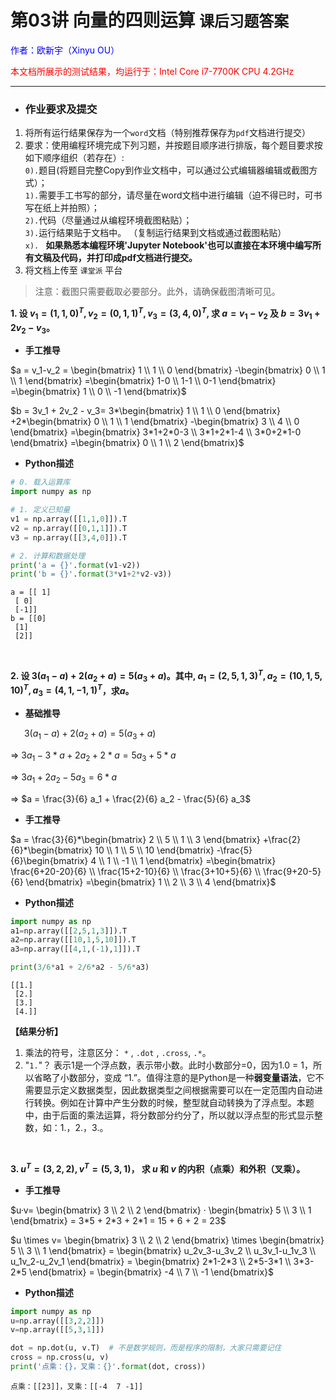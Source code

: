 # **第03讲 向量的四则运算** `课后习题答案`

<font color="blue">作者：欧新宇（Xinyu OU）</font>

<font color="red">本文档所展示的测试结果，均运行于：Intel Core i7-7700K CPU 4.2GHz</font>

---

- ### **作业要求及提交**

1. 将所有运行结果保存为一个`word`文档（特别推荐保存为`pdf`文档进行提交）
2. 要求：使用编程环境完成下列习题，并按题目顺序进行排版，每个题目要求按如下顺序组织（若存在）:  
`0).`题目(将题目完整Copy到作业文档中，可以通过公式编辑器编辑或截图方式）；  
`1).`需要手工书写的部分，请尽量在word文档中进行编辑（迫不得已时，可书写在纸上并拍照）；  
`2).`代码（尽量通过从编程环境截图粘贴）；  
`3).`运行结果贴于文档中。 （复制运行结果到文档或通过截图粘贴）  
`x). ` **如果熟悉本编程环境'Jupyter Notebook'也可以直接在本环境中编写所有文稿及代码，并打印成pdf文档进行提交。**
3. 将文档上传至 `课堂派` 平台

> 注意：截图只需要截取必要部分。此外，请确保截图清晰可见。


**1. 设 $v_1=(1,1,0)^T, v_2=(0,1,1)^T, v_3=(3,4,0)^T$, 求 $a = v_1-v_2$ 及 $b = 3v_1 + 2v_2 - v_3$。**

- **手工推导** 

$a = v_1-v_2 =
\begin{bmatrix} 1 \\ 1 \\ 0 \end{bmatrix}
-\begin{bmatrix} 0 \\ 1 \\ 1 \end{bmatrix}
=\begin{bmatrix} 1-0 \\ 1-1 \\ 0-1 \end{bmatrix}
=\begin{bmatrix} 1 \\ 0 \\ -1 \end{bmatrix}$


$b = 3v_1 + 2v_2 - v_3=
3*\begin{bmatrix} 1 \\ 1 \\ 0 \end{bmatrix}
+2*\begin{bmatrix} 0 \\ 1 \\ 1 \end{bmatrix}
-\begin{bmatrix} 3 \\ 4 \\ 0 \end{bmatrix}
=\begin{bmatrix} 3*1+2*0-3 \\ 3*1+2*1-4 \\ 3*0+2*1-0 \end{bmatrix}
=\begin{bmatrix} 0 \\ 1 \\ 2 \end{bmatrix}$

- **Python描述**



```python
# 0. 载入运算库
import numpy as np

# 1. 定义已知量
v1 = np.array([[1,1,0]]).T
v2 = np.array([[0,1,1]]).T
v3 = np.array([[3,4,0]]).T

# 2. 计算和数据处理
print('a = {}'.format(v1-v2))
print('b = {}'.format(3*v1+2*v2-v3))
```

    a = [[ 1]
     [ 0]
     [-1]]
    b = [[0]
     [1]
     [2]]
    

</br>

**2. 设 $3(a_1-a) + 2(a_2 + a) = 5(a_3 + a)$。其中, $a_1=(2,5,1,3)^T, a_2=(10,1,5,10)^T, a_3=(4,1,-1,1)^T$，求$a$。**

- **基础推导**

&emsp;&nbsp; $3(a_1-a) + 2(a_2 + a) = 5(a_3 + a)$

=> $3a_1 - 3*a + 2a_2 + 2*a = 5a_3 + 5*a$

=> $3a_1 + 2a_2 - 5a_3 = 6*a$

=> $a = \frac{3}{6} a_1 + \frac{2}{6} a_2 - \frac{5}{6} a_3$ 
 
- **手工推导**

$a =
\frac{3}{6}*\begin{bmatrix} 2 \\ 5 \\ 1 \\ 3 \end{bmatrix}
+\frac{2}{6}*\begin{bmatrix} 10 \\ 1 \\ 5 \\ 10 \end{bmatrix}
-\frac{5}{6}\begin{bmatrix} 4 \\ 1 \\ -1 \\ 1 \end{bmatrix}
=\begin{bmatrix} \frac{6+20-20}{6} \\ \frac{15+2-10}{6} \\ \frac{3+10+5}{6} \\ \frac{9+20-5}{6} \end{bmatrix}
=\begin{bmatrix} 1 \\ 2 \\ 3 \\ 4 \end{bmatrix}$

- **Python描述**


```python
import numpy as np
a1=np.array([[2,5,1,3]]).T
a2=np.array([[10,1,5,10]]).T
a3=np.array([[4,1,(-1),1]]).T

print(3/6*a1 + 2/6*a2 - 5/6*a3)
```

    [[1.]
     [2.]
     [3.]
     [4.]]
    

**【结果分析】**
1. 乘法的符号，注意区分： `*` , `.dot` , `.cross`, `.*`。
2. "`1.`"？ 表示1是一个浮点数，表示带小数。此时小数部分=0，因为1.0 = 1，所以省略了小数部分，变成 “1.”。值得注意的是Python是一种**弱变量语法**，它不需要显示定义数据类型，因此数据类型之间根据需要可以在一定范围内自动进行转换。例如在计算中产生分数的时候，整型就自动转换为了浮点型。本题中，由于后面的乘法运算，将分数部分约分了，所以就以浮点型的形式显示整数，如：1.，2.，3.。

<br/>

**3. $u^T=(3,2,2), v^T=(5,3,1)$， 求 $u$ 和 $v$ 的内积（点乘）和外积（叉乘）。**

- **手工推导**

$u·v=
\begin{bmatrix} 3 \\ 2 \\ 2 \end{bmatrix}
· \begin{bmatrix} 5 \\ 3 \\ 1 \end{bmatrix}
= 3*5 + 2*3 + 2*1
= 15 + 6 + 2
= 23$


$u \times v=
\begin{bmatrix} 3 \\ 2 \\ 2 \end{bmatrix}
\times
\begin{bmatrix} 5 \\ 3 \\ 1 \end{bmatrix}
= \begin{bmatrix} u_2v_3-u_3v_2 \\ u_3v_1-u_1v_3 \\ u_1v_2-u_2v_1 \end{bmatrix}
= \begin{bmatrix}  2*1-2*3 \\ 2*5-3*1 \\ 3*3-2*5 \end{bmatrix}
= \begin{bmatrix} -4 \\ 7 \\ -1 \end{bmatrix}$

- **Python描述**


```python
import numpy as np
u=np.array([[3,2,2]])
v=np.array([[5,3,1]])

dot = np.dot(u, v.T)  # 不是数学规则，而是程序的限制，大家只需要记住
cross = np.cross(u, v)
print('点乘：{}，叉乘：{}'.format(dot, cross))
```

    点乘：[[23]]，叉乘：[[-4  7 -1]]
    
